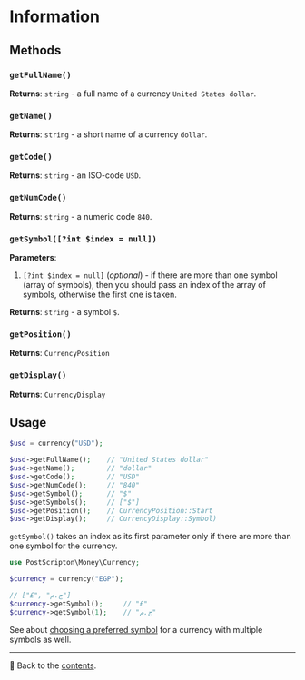 # Information

## Methods

### `getFullName()`
**Returns**: `string` - a full name of a currency `United States dollar`.

### `getName()`
**Returns**: `string` - a short name of a currency `dollar`.

### `getCode()`
**Returns**: `string` - an ISO-code `USD`.

### `getNumCode()`
**Returns**: `string` - a numeric code `840`.

### `getSymbol([?int $index = null])`
**Parameters**:
1. `[?int $index = null]` (*optional*) - if there are more than one symbol (array of symbols), then you should pass an index of the array of symbols, otherwise the first one is taken.

**Returns**: `string` - a symbol `$`.

### `getPosition()`
**Returns**: `CurrencyPosition`

### `getDisplay()`
**Returns**: `CurrencyDisplay`

## Usage

```php
$usd = currency("USD");

$usd->getFullName();    // "United States dollar"
$usd->getName();        // "dollar"
$usd->getCode();        // "USD"
$usd->getNumCode();     // "840"
$usd->getSymbol();      // "$"
$usd->getSymbols();     // ["$"]
$usd->getPosition();    // CurrencyPosition::Start
$usd->getDisplay();     // CurrencyDisplay::Symbol)
```

`getSymbol()` takes an index as its first parameter only if there are more than one symbol for the currency.

```php
use PostScripton\Money\Currency;

$currency = currency("EGP");

// ["£", "ج.م"]
$currency->getSymbol();     // "£"
$currency->getSymbol(1);    // "ج.م"
```

See about [choosing a preferred symbol](/docs/03_currencies/preferred_symbol.md) for a currency with multiple symbols as well.

---

📌 Back to the [contents](/docs/03_currencies/README.md).
